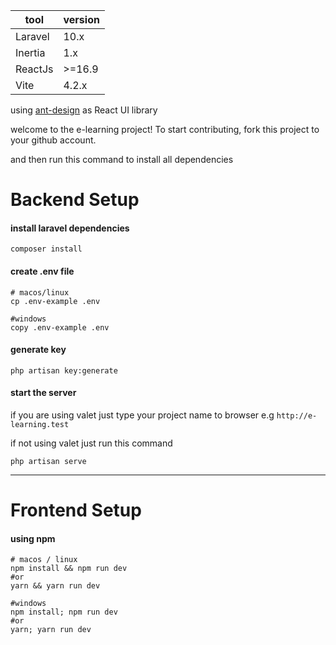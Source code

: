 
|tool| version|
|--|--|
| Laravel | 10.x|
| Inertia | 1.x |
| ReactJs | >=16.9|
| Vite | 4.2.x |

using [ant-design](https://ant.design) as React UI library

welcome to the e-learning project! To start contributing, fork this project to your github account.

and then run this command to install all dependencies

# Backend Setup

#### install laravel dependencies
````shell
composer install
````
#### create .env file
```shell
# macos/linux
cp .env-example .env

#windows
copy .env-example .env
```

#### generate key

```shell
php artisan key:generate
```
#### start the server
if you are using valet just type your project name to browser e.g `http://e-learning.test`

if not using valet just run this command
```shell
php artisan serve
```
___

# Frontend Setup

#### using npm
```shell
# macos / linux
npm install && npm run dev
#or
yarn && yarn run dev
    
#windows
npm install; npm run dev
#or 
yarn; yarn run dev
```

